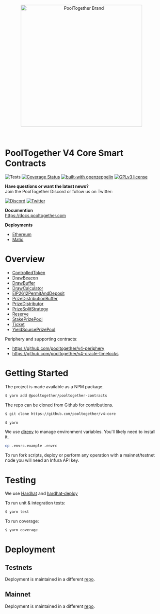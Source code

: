 
<p align="center">
  <a href="https://github.com/pooltogether/pooltogether--brand-assets">
    <img src="https://github.com/pooltogether/pooltogether--brand-assets/blob/977e03604c49c63314450b5d432fe57d34747c66/logo/pooltogether-logo--purple-gradient.png?raw=true" alt="PoolTogether Brand" style="max-width:100%;" width="400">
  </a>
</p>

<br />

# PoolTogether V4 Core Smart Contracts

![Tests](https://github.com/pooltogether/v4-core/actions/workflows/main.yml/badge.svg)
[![Coverage Status](https://coveralls.io/repos/github/pooltogether/v4-core/badge.svg?branch=master)](https://coveralls.io/github/pooltogether/v4-core?branch=master)
[![built-with openzeppelin](https://img.shields.io/badge/built%20with-OpenZeppelin-3677FF)](https://docs.openzeppelin.com/)
[![GPLv3 license](https://img.shields.io/badge/License-GPLv3-blue.svg)](http://perso.crans.org/besson/LICENSE.html)

<strong>Have questions or want the latest news?</strong>
<br/>Join the PoolTogether Discord or follow us on Twitter:

[![Discord](https://badgen.net/badge/icon/discord?icon=discord&label)](https://discord.gg/JFBPMxv5tr)
[![Twitter](https://badgen.net/badge/icon/twitter?icon=twitter&label)](https://twitter.com/PoolTogether_)

**Documention**<br>
https://docs.pooltogether.com

**Deployments**<br>
- [Ethereum](https://docs.pooltogether.com/resources/networks/ethereum)
- [Matic](https://docs.pooltogether.com/resources/networks/matic)

# Overview
- [ControlledToken](/contracts/ControlledToken.sol)
- [DrawBeacon](/contracts/DrawBeacon.sol)
- [DrawBuffer](/contracts/DrawBuffer.sol)
- [DrawCalculator](/contracts/DrawCalculator.sol)
- [EIP2612PermitAndDeposit](/contracts/permit/EIP2612PermitAndDeposit.sol)
- [PrizeDistributionBuffer](/contracts/PrizeDistributionBuffer.sol)
- [PrizeDistributor](/contracts/PrizeDistributor.sol)
- [PrizeSplitStrategy](/contracts/prize-strategy/PrizeSplitStrategy.sol)
- [Reserve](/contracts/Reserve.sol)
- [StakePrizePool](/contracts/prize-pool/StakePrizePool.sol)
- [Ticket](/contracts/Ticket.sol)
- [YieldSourcePrizePool](/contracts/prize-pool/YieldSourcePrizePool.sol)

Periphery and supporting contracts:

- https://github.com/pooltogether/v4-periphery
- https://github.com/pooltogether/v4-oracle-timelocks


# Getting Started

The project is made available as a NPM package.

```sh
$ yarn add @pooltogether/pooltogether-contracts
```

The repo can be cloned from Github for contributions.

```sh
$ git clone https://github.com/pooltogether/v4-core
```

```sh
$ yarn
```

We use [direnv](https://direnv.net/) to manage environment variables.  You'll likely need to install it.

```sh
cp .envrc.example .envrc
```

To run fork scripts, deploy or perform any operation with a mainnet/testnet node you will need an Infura API key.

# Testing

We use [Hardhat](https://hardhat.dev) and [hardhat-deploy](https://github.com/wighawag/hardhat-deploy)

To run unit & integration tests:

```sh
$ yarn test
```

To run coverage:

```sh
$ yarn coverage
```

# Deployment

## Testnets
Deployment is maintained in a different [repo](https://github.com/pooltogether/v4-testnet).

## Mainnet
Deployment is maintained in a different [repo](https://github.com/pooltogether/v4-mainnet).
